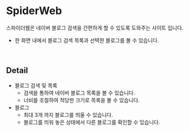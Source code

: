 # SpiderWeb
스파이더웹은 네이버 블로그 검색을 간편하게 할 수 있도록 도와주는 사이트 입니다.
- 한 화면 내에서 블로그 검색 목록과 선택한 블로그를 볼 수 있습니다.

<br />

## Detail
- 블로그 검색 및 목록
  - 검색을 통하여 네이버 블로그 목록을 볼 수 있습니다.
  - 너비를 조절하여 적당한 크기로 목록을 볼 수 있습니다.
- 블로그
  - 최대 3개 까지 블로그를 띄울 수 있습니다.
  - 블로그를 띄워 놓은 상태에서 다른 블로그를 확인할 수 있습니다.
